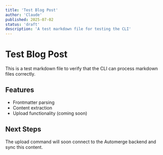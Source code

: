 ```yaml
---
title: 'Test Blog Post'
author: 'Claude'
published: 2025-07-02
status: 'draft'
description: 'A test markdown file for testing the CLI'
---
```


# Test Blog Post

This is a test markdown file to verify that the CLI can process markdown files correctly.

## Features

- Frontmatter parsing
- Content extraction
- Upload functionality (coming soon)

## Next Steps

The upload command will soon connect to the Automerge backend and sync this content.
